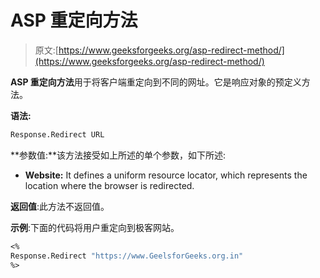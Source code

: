 # ASP 重定向方法

> 原文:[https://www.geeksforgeeks.org/asp-redirect-method/](https://www.geeksforgeeks.org/asp-redirect-method/)

**ASP 重定向方法**用于将客户端重定向到不同的网址。它是响应对象的预定义方法。

**语法:**

```vb
Response.Redirect URL

```

**参数值:**该方法接受如上所述的单个参数，如下所述:

*   **Website:** It defines a uniform resource locator, which represents the location where the browser is redirected.

**返回值**:此方法不返回值。

**示例**:下面的代码将用户重定向到极客网站。

```vb
<%
Response.Redirect "https://www.GeelsforGeeks.org.in"
%>

```